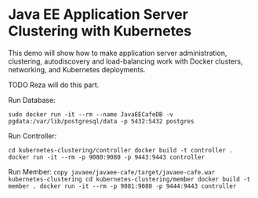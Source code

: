 # Java EE Application Server Clustering with Kubernetes

This demo will show how to make application server administration, clustering, autodiscovery and load-balancing work with Docker clusters, networking, and Kubernetes deployments.

TODO Reza will do this part.

Run Database:

``sudo docker run -it --rm --name JavaEECafeDB -v pgdata:/var/lib/postgresql/data -p 5432:5432 postgres``

Run Controller:

``
cd kubernetes-clustering/controller
docker build -t controller .
docker run -it --rm -p 9080:9080 -p 9443:9443 controller
``

Run Member:
``
copy javaee/javaee-cafe/target/javaee-cafe.war kubernetes-clustering
cd kubernetes-clustering/member
docker build -t member .
docker run -it --rm -p 9081:9080 -p 9444:9443 controller
``
